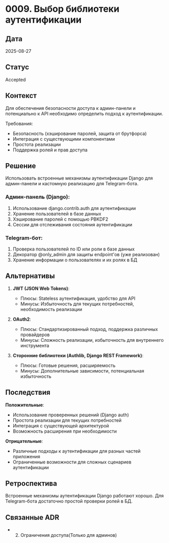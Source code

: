 # 0009. Выбор библиотеки аутентификации

## Дата
2025-08-27

## Статус
Accepted

## Контекст
Для обеспечения безопасности доступа к админ-панели и потенциально к API необходимо определить подход к аутентификации.

Требования:
- Безопасность (хэширование паролей, защита от брутфорса)
- Интеграция с существующими компонентами
- Простота реализации
- Поддержка ролей и прав доступа

## Решение
Использовать встроенные механизмы аутентификации Django для админ-панели и кастомную реализацию для Telegram-бота.

### Админ-панель (Django):
1. Использование django.contrib.auth для аутентификации
2. Хранение пользователей в базе данных
3. Хэширование паролей с помощью PBKDF2
4. Сессии для отслеживания состояния аутентификации

### Telegram-бот:
1. Проверка пользователей по ID или роли в базе данных
2. Декоратор @only_admin для защиты endpoint'ов (уже реализован)
3. Хранение информации о пользователях и их ролях в БД

## Альтернативы
1. **JWT (JSON Web Tokens)**:
   - Плюсы: Stateless аутентификация, удобство для API
   - Минусы: Избыточность для текущих потребностей, необходимость реализации
   
2. **OAuth2**:
   - Плюсы: Стандартизированный подход, поддержка различных провайдеров
   - Минусы: Сложность реализации, избыточность для внутреннего инструмента
   
3. **Сторонние библиотеки (Authlib, Django REST Framework)**:
   - Плюсы: Готовые решения, расширяемость
   - Минусы: Дополнительные зависимости, потенциальная избыточность

## Последствия
**Положительные**:
- Использование проверенных решений (Django auth)
- Простота реализации для текущих потребностей
- Интеграция с существующей архитектурой
- Возможность расширения при необходимости

**Отрицательные**:
- Различные подходы к аутентификации для разных частей приложения
- Ограниченные возможности для сложных сценариев аутентификации

## Ретроспектива
Встроенные механизмы аутентификации Django работают хорошо. Для Telegram-бота достаточно простой проверки ролей в БД.

## Связанные ADR
- 0002. Ограничения доступа(Только для админов)